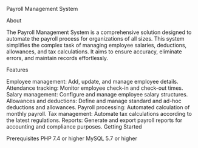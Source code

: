 

Payroll Management System

About

The Payroll Management System is a comprehensive solution designed to automate the payroll process for organizations of all sizes. This system simplifies the complex task of managing employee salaries, deductions, allowances, and tax calculations. It aims to ensure accuracy, eliminate errors, and maintain records effortlessly.

Features

Employee management: Add, update, and manage employee details.
Attendance tracking: Monitor employee check-in and check-out times.
Salary management: Configure and manage employee salary structures.
Allowances and deductions: Define and manage standard and ad-hoc deductions and allowances.
Payroll processing: Automated calculation of monthly payroll.
Tax management: Automate tax calculations according to the latest regulations.
Reports: Generate and export payroll reports for accounting and compliance purposes.
Getting Started

Prerequisites
PHP 7.4 or higher
MySQL 5.7 or higher
